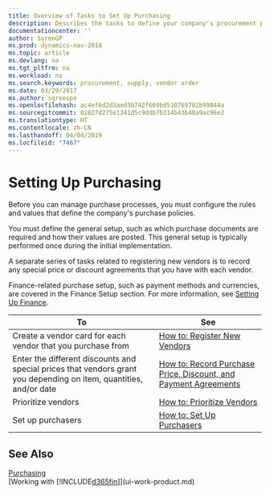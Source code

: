 ```yaml
---
title: Overview of Tasks to Set Up Purchasing
description: Describes the tasks to define your company's procurement policies and set up your purchasing processes.
documentationcenter: ''
author: SorenGP
ms.prod: dynamics-nav-2018
ms.topic: article
ms.devlang: na
ms.tgt_pltfrm: na
ms.workload: na
ms.search.keywords: procurement, supply, vendor order
ms.date: 03/29/2017
ms.author: sgroespe
ms.openlocfilehash: ac4ef6d2d3aed3b742f669bd510769702b99844a
ms.sourcegitcommit: 02827d275e1341d5c9ddb7b314b43b48a9ac96e2
ms.translationtype: HT
ms.contentlocale: zh-CN
ms.lasthandoff: 04/04/2019
ms.locfileid: "7467"
---
```

# <a name="setting-up-purchasing"></a>Setting Up Purchasing
Before you can manage purchase processes, you must configure the rules and values that define the company's purchase policies.

You must define the general setup, such as which purchase documents are required and how their values are posted. This general setup is typically performed once during the initial implementation.

A separate series of tasks related to registering new vendors is to record any special price or discount agreements that you have with each vendor.

Finance-related purchase setup, such as payment methods and currencies, are covered in the Finance Setup section. For more information, see [Setting Up Finance](finance-setup-finance.md).

| To | See |
| --- | --- |
| Create a vendor card for each vendor that you purchase from|[How to: Register New Vendors](purchasing-how-register-new-vendors.md) |
| Enter the different discounts and special prices that vendors grant you depending on item, quantities, and/or date |[How to: Record Purchase Price, Discount, and Payment Agreements](purchasing-how-record-purchase-price-discount-payment-agreements.md) |
| Prioritize vendors |[How to: Prioritize Vendors](purchasing-how-prioritize-vendors.md) |
| Set up purchasers |[How to: Set Up Purchasers](purchasing-how-setup-purchasers.md) |

## <a name="see-also"></a>See Also
[Purchasing](purchasing-manage-purchasing.md)  
[Working with [!INCLUDE[d365fin](includes/d365fin_md.md)]](ui-work-product.md)
